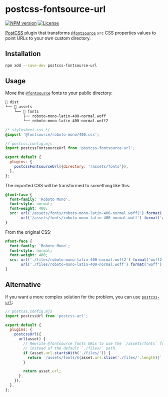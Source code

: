 # postcss-fontsource-url

[![NPM version][npm-version-image]][npm-link]
[![License][license-image]][license-link]

[PostCSS] plugin that transforms [`@fontsource`] `src` CSS properties values
to point URLs to your own custom directory.

## Installation

```bash
npm add --save-dev postcss-fontsource-url
```

## Usage

Move the [`@fontsource`] fonts to your public directory:

```txt
📁 dist
└── 📁 assets
    └── 📁 fonts
        ├── roboto-mono-latin-400-normal.woff
        └── roboto-mono-latin-400-normal.woff2
```

```css
/* stylesheet.css */
@import '@fontsource/roboto-mono/400.css';
```

```js
// postcss.config.mjs
import postcssFontsourceUrl from 'postcss-fontsource-url';

export default {
  plugins: {
    postcssFontsourceUrl({directory: '/assets/fonts'}),
  },
};
```

The imported CSS will be transformed to something like this:

```css
@font-face {
  font-family: 'Roboto Mono';
  font-style: normal;
  font-weight: 400;
  src: url('/assets/fonts/roboto-mono-latin-400-normal.woff2') format('woff2'),
       url('/assets/fonts/roboto-mono-latin-400-normal.woff') format('woff');
}
```

From the original CSS:

```css
@font-face {
  font-family: 'Roboto Mono';
  font-style: normal;
  font-weight: 400;
  src: url('./files/roboto-mono-latin-400-normal.woff2') format('woff2'),
       url('./files/roboto-mono-latin-400-normal.woff') format('woff');
}
```

## Alternative

If you want a more complex solution for the problem, you can use [`postcss-url`]:

```js
// postcss.config.mjs
import postcssUrl from 'postcss-url';

export default {
  plugins: {
    postcssUrl({
      url(asset) {
        // Rewrite @fontsource fonts URLs to use the `/assets/fonts` folder
        // instead of the default `./files/` path.
        if (asset.url.startsWith('./files/')) {
          return `/assets/fonts/${asset.url.slice('./files/'.length)}`;
        }

        return asset.url;
      },
    }),
  },
};
```

[PostCSS]: https://postcss.org
[`@fontsource`]: https://fontsource.org
[`postcss-url`]: https://www.npmjs.com/package/postcss-url
[npm-link]: https://www.npmjs.com/package/postcss-fontsource-url
[npm-version-image]: https://img.shields.io/npm/v/postcss-fontsource-url
[license-image]: https://img.shields.io/npm/l/postcss-fontsource-url?color=blue
[license-link]: https://github.com/mondeja/postcss-fontsource-url/blob/master/LICENSE
